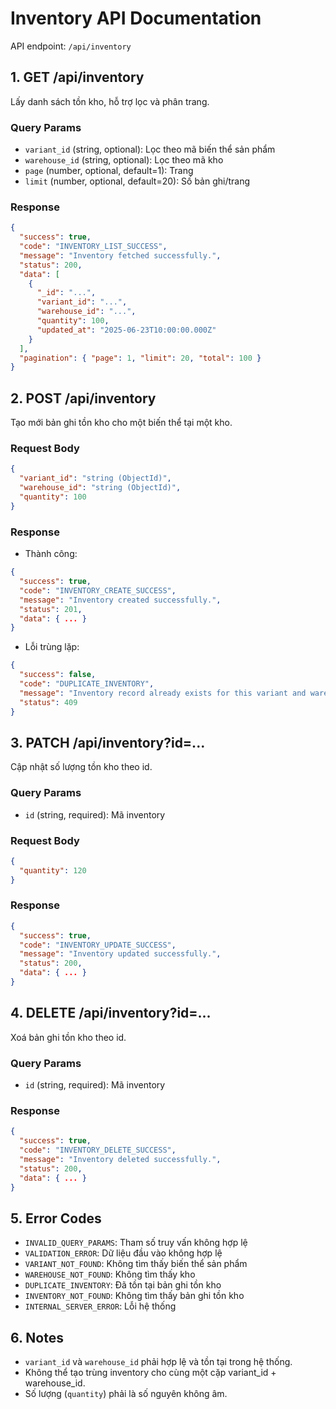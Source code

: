 # Inventory API Documentation

API endpoint: `/api/inventory`

## 1. GET /api/inventory
Lấy danh sách tồn kho, hỗ trợ lọc và phân trang.

### Query Params
- `variant_id` (string, optional): Lọc theo mã biến thể sản phẩm
- `warehouse_id` (string, optional): Lọc theo mã kho
- `page` (number, optional, default=1): Trang
- `limit` (number, optional, default=20): Số bản ghi/trang

### Response
```json
{
  "success": true,
  "code": "INVENTORY_LIST_SUCCESS",
  "message": "Inventory fetched successfully.",
  "status": 200,
  "data": [
    {
      "_id": "...",
      "variant_id": "...",
      "warehouse_id": "...",
      "quantity": 100,
      "updated_at": "2025-06-23T10:00:00.000Z"
    }
  ],
  "pagination": { "page": 1, "limit": 20, "total": 100 }
}
```

## 2. POST /api/inventory
Tạo mới bản ghi tồn kho cho một biến thể tại một kho.

### Request Body
```json
{
  "variant_id": "string (ObjectId)",
  "warehouse_id": "string (ObjectId)",
  "quantity": 100
}
```

### Response
- Thành công:
```json
{
  "success": true,
  "code": "INVENTORY_CREATE_SUCCESS",
  "message": "Inventory created successfully.",
  "status": 201,
  "data": { ... }
}
```
- Lỗi trùng lặp:
```json
{
  "success": false,
  "code": "DUPLICATE_INVENTORY",
  "message": "Inventory record already exists for this variant and warehouse.",
  "status": 409
}
```

## 3. PATCH /api/inventory?id=...
Cập nhật số lượng tồn kho theo id.

### Query Params
- `id` (string, required): Mã inventory

### Request Body
```json
{
  "quantity": 120
}
```

### Response
```json
{
  "success": true,
  "code": "INVENTORY_UPDATE_SUCCESS",
  "message": "Inventory updated successfully.",
  "status": 200,
  "data": { ... }
}
```

## 4. DELETE /api/inventory?id=...
Xoá bản ghi tồn kho theo id.

### Query Params
- `id` (string, required): Mã inventory

### Response
```json
{
  "success": true,
  "code": "INVENTORY_DELETE_SUCCESS",
  "message": "Inventory deleted successfully.",
  "status": 200,
  "data": { ... }
}
```

## 5. Error Codes
- `INVALID_QUERY_PARAMS`: Tham số truy vấn không hợp lệ
- `VALIDATION_ERROR`: Dữ liệu đầu vào không hợp lệ
- `VARIANT_NOT_FOUND`: Không tìm thấy biến thể sản phẩm
- `WAREHOUSE_NOT_FOUND`: Không tìm thấy kho
- `DUPLICATE_INVENTORY`: Đã tồn tại bản ghi tồn kho
- `INVENTORY_NOT_FOUND`: Không tìm thấy bản ghi tồn kho
- `INTERNAL_SERVER_ERROR`: Lỗi hệ thống

## 6. Notes
- `variant_id` và `warehouse_id` phải hợp lệ và tồn tại trong hệ thống.
- Không thể tạo trùng inventory cho cùng một cặp variant_id + warehouse_id.
- Số lượng (`quantity`) phải là số nguyên không âm.

